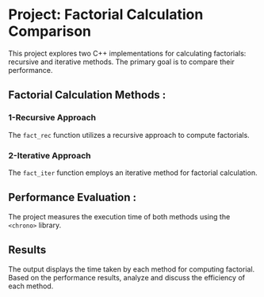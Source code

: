 # Project: Factorial Calculation Comparison

This project explores two C++ implementations for calculating factorials: recursive and iterative methods. The primary goal is to compare their performance.

## Factorial Calculation Methods :

 ### 1-Recursive Approach

The `fact_rec` function utilizes a recursive approach to compute factorials.

### 2-Iterative Approach

The `fact_iter` function employs an iterative method for factorial calculation.

## Performance Evaluation :

The project measures the execution time of both methods using the `<chrono>` library.

## Results

The output displays the time taken by each method for computing factorial.
Based on the performance results, analyze and discuss the efficiency of each method.



